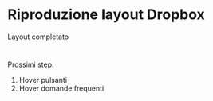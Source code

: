 # Riproduzione layout Dropbox
Layout completato
# 
Prossimi step: 
1. Hover pulsanti
2. Hover domande frequenti

